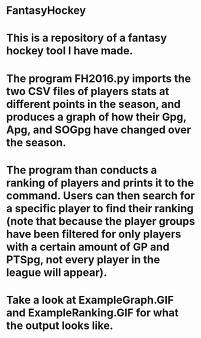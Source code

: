 # FantasyHockey

# This is a repository of a fantasy hockey tool I have made.

# The program FH2016.py imports the two CSV files of players stats at different points in the season, and produces a graph of how their Gpg, Apg, and SOGpg have changed over the season.

# The program than conducts a ranking of players and prints it to the command. Users can then search for a specific player to find their ranking (note that because the player groups have been filtered for only players with a certain amount of GP and PTSpg, not every player in the league will appear).

# Take a look at ExampleGraph.GIF and ExampleRanking.GIF for what the output looks like.
